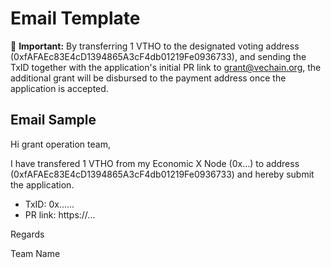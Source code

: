 # Email Template

**:loudspeaker:** **Important:** By transferring 1 VTHO to the designated voting address (0xfAFAEc83E4cD1394865A3cF4db01219Fe0936733), and sending the TxID together with the application's initial PR link to grant@vechain.org, the additional grant will be disbursed to the payment address once the application is accepted. 

## Email Sample

Hi grant operation team, 

I have transfered 1 VTHO from my Economic X Node (0x...) to address (0xfAFAEc83E4cD1394865A3cF4db01219Fe0936733) and hereby submit the application.

- TxID: 0x......
- PR link: https://...

Regards

Team Name


